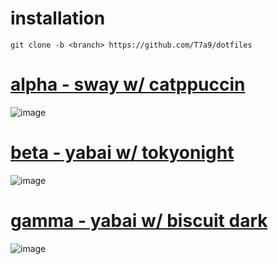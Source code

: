 # installation
`git clone -b <branch> https://github.com/T7a9/dotfiles`
# [alpha - sway w/ catppuccin](https://github.com/T7a9/dotfiles/tree/alpha)
![image](https://github.com/T7a9/dotfiles/assets/91150477/459b6b19-2620-48b5-8958-544b1fe28ac5)
# [beta - yabai w/ tokyonight](https://github.com/T7a9/dotfiles/tree/beta)
![image](https://github.com/T7a9/dotfiles/assets/91150477/0628d42c-ac3e-4f7a-a04b-949084414f4b)
# [gamma - yabai w/ biscuit dark](https://github.com/T7a9/dotfiles/tree/gamma)
![image](https://github.com/T7a9/dotfiles/assets/91150477/8c808b59-5090-4429-931b-fbc1064be9bf)

